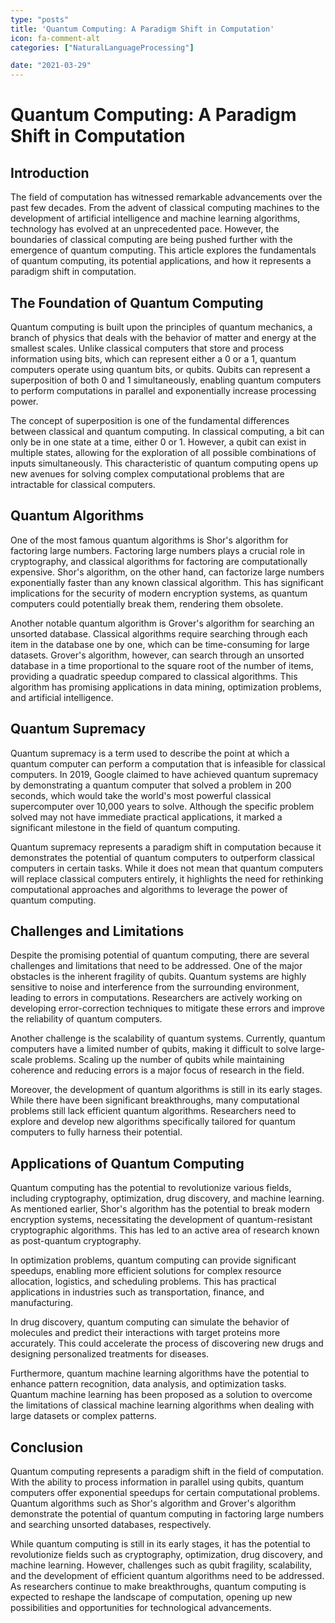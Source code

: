 ```yaml
---
type: "posts"
title: 'Quantum Computing: A Paradigm Shift in Computation'
icon: fa-comment-alt
categories: ["NaturalLanguageProcessing"]

date: "2021-03-29"
---
```




# Quantum Computing: A Paradigm Shift in Computation

## Introduction

The field of computation has witnessed remarkable advancements over the past few decades. From the advent of classical computing machines to the development of artificial intelligence and machine learning algorithms, technology has evolved at an unprecedented pace. However, the boundaries of classical computing are being pushed further with the emergence of quantum computing. This article explores the fundamentals of quantum computing, its potential applications, and how it represents a paradigm shift in computation.

## The Foundation of Quantum Computing

Quantum computing is built upon the principles of quantum mechanics, a branch of physics that deals with the behavior of matter and energy at the smallest scales. Unlike classical computers that store and process information using bits, which can represent either a 0 or a 1, quantum computers operate using quantum bits, or qubits. Qubits can represent a superposition of both 0 and 1 simultaneously, enabling quantum computers to perform computations in parallel and exponentially increase processing power.

The concept of superposition is one of the fundamental differences between classical and quantum computing. In classical computing, a bit can only be in one state at a time, either 0 or 1. However, a qubit can exist in multiple states, allowing for the exploration of all possible combinations of inputs simultaneously. This characteristic of quantum computing opens up new avenues for solving complex computational problems that are intractable for classical computers.

## Quantum Algorithms

One of the most famous quantum algorithms is Shor's algorithm for factoring large numbers. Factoring large numbers plays a crucial role in cryptography, and classical algorithms for factoring are computationally expensive. Shor's algorithm, on the other hand, can factorize large numbers exponentially faster than any known classical algorithm. This has significant implications for the security of modern encryption systems, as quantum computers could potentially break them, rendering them obsolete.

Another notable quantum algorithm is Grover's algorithm for searching an unsorted database. Classical algorithms require searching through each item in the database one by one, which can be time-consuming for large datasets. Grover's algorithm, however, can search through an unsorted database in a time proportional to the square root of the number of items, providing a quadratic speedup compared to classical algorithms. This algorithm has promising applications in data mining, optimization problems, and artificial intelligence.

## Quantum Supremacy

Quantum supremacy is a term used to describe the point at which a quantum computer can perform a computation that is infeasible for classical computers. In 2019, Google claimed to have achieved quantum supremacy by demonstrating a quantum computer that solved a problem in 200 seconds, which would take the world's most powerful classical supercomputer over 10,000 years to solve. Although the specific problem solved may not have immediate practical applications, it marked a significant milestone in the field of quantum computing.

Quantum supremacy represents a paradigm shift in computation because it demonstrates the potential of quantum computers to outperform classical computers in certain tasks. While it does not mean that quantum computers will replace classical computers entirely, it highlights the need for rethinking computational approaches and algorithms to leverage the power of quantum computing.

## Challenges and Limitations

Despite the promising potential of quantum computing, there are several challenges and limitations that need to be addressed. One of the major obstacles is the inherent fragility of qubits. Quantum systems are highly sensitive to noise and interference from the surrounding environment, leading to errors in computations. Researchers are actively working on developing error-correction techniques to mitigate these errors and improve the reliability of quantum computers.

Another challenge is the scalability of quantum systems. Currently, quantum computers have a limited number of qubits, making it difficult to solve large-scale problems. Scaling up the number of qubits while maintaining coherence and reducing errors is a major focus of research in the field.

Moreover, the development of quantum algorithms is still in its early stages. While there have been significant breakthroughs, many computational problems still lack efficient quantum algorithms. Researchers need to explore and develop new algorithms specifically tailored for quantum computers to fully harness their potential.

## Applications of Quantum Computing

Quantum computing has the potential to revolutionize various fields, including cryptography, optimization, drug discovery, and machine learning. As mentioned earlier, Shor's algorithm has the potential to break modern encryption systems, necessitating the development of quantum-resistant cryptographic algorithms. This has led to an active area of research known as post-quantum cryptography.

In optimization problems, quantum computing can provide significant speedups, enabling more efficient solutions for complex resource allocation, logistics, and scheduling problems. This has practical applications in industries such as transportation, finance, and manufacturing.

In drug discovery, quantum computing can simulate the behavior of molecules and predict their interactions with target proteins more accurately. This could accelerate the process of discovering new drugs and designing personalized treatments for diseases.

Furthermore, quantum machine learning algorithms have the potential to enhance pattern recognition, data analysis, and optimization tasks. Quantum machine learning has been proposed as a solution to overcome the limitations of classical machine learning algorithms when dealing with large datasets or complex patterns.

## Conclusion

Quantum computing represents a paradigm shift in the field of computation. With the ability to process information in parallel using qubits, quantum computers offer exponential speedups for certain computational problems. Quantum algorithms such as Shor's algorithm and Grover's algorithm demonstrate the potential of quantum computing in factoring large numbers and searching unsorted databases, respectively.

While quantum computing is still in its early stages, it has the potential to revolutionize fields such as cryptography, optimization, drug discovery, and machine learning. However, challenges such as qubit fragility, scalability, and the development of efficient quantum algorithms need to be addressed. As researchers continue to make breakthroughs, quantum computing is expected to reshape the landscape of computation, opening up new possibilities and opportunities for technological advancements.